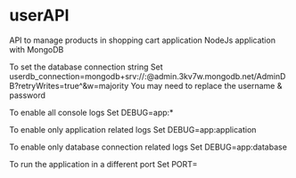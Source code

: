 # userAPI
API to manage products in shopping cart application
NodeJs application with MongoDB

To set the database connection string
Set userdb_connection=mongodb+srv://<username>:<password>@admin.3kv7w.mongodb.net/AdminDB?retryWrites=true^&w=majority
You may need to replace the username & password

To enable all console logs
Set DEBUG=app:*

To enable only application related logs
Set DEBUG=app:application

To enable only database connection related logs
Set DEBUG=app:database

To run the application in a different port
Set PORT=<yourport>
